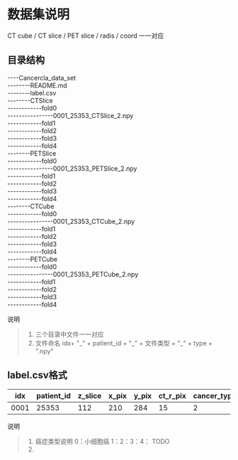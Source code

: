 # 数据集说明

CT cube / CT slice / PET slice / radis / coord 一一对应

## 目录结构

----Cancercla_data_set<br>
--------README.md<br>
--------label.csv<br>
--------CTSlice<br>
------------fold0<br>
----------------0001_25353_CTSlice_2.npy<br>
------------fold1<br>
------------fold2<br>
------------fold3<br>
------------fold4<br>
--------PETSlice<br>
------------fold0<br>
----------------0001_25353_PETSlice_2.npy<br>
------------fold1<br>
------------fold2<br>
------------fold3<br>
------------fold4<br>
--------CTCube<br>
------------fold0<br>
----------------0001_25353_CTCube_2.npy<br>
------------fold1<br>
------------fold2<br>
------------fold3<br>
------------fold4<br>
--------PETCube<br>
------------fold0<br>
----------------0001_25353_PETCube_2.npy<br>
------------fold1<br>
------------fold2<br>
------------fold3<br>
------------fold4<br>

说明
> 1. 三个目录中文件一一对应
> 2. 文件命名 idx+ "\_" + patient_id + "\_" + 文件类型 + "\_" + type + ".npy"

##  label.csv格式

idx|patient_id|z_slice|x_pix|y_pix|ct_r_pix|cancer_type|CT_SeriesDescription|PET_SeriesDescription|origin_dir|CT_size|PET_size|CT_pixel_spacing|PET_pixel_spacing|CT_slice_path|PET_slice_path|CT_cube_path|PET_cube_path|
|-|-|-|-|-|-|-|-|-|-|-|-|-|-|-|-|-|-|
0001|25353|112|210|284|15|2|WB Standard|WB 3D MAC|2010/20100204/6273/|512_512|128_128|0.925_0.925|3.67_3.67|Cancercla_data_set/CTSlice/fold0/25353_CTSlice_2.npy|Cancercla_data_set/PETSlcie/fold0/25353_PETSLice_2.npy|Cancercla_data_set/CTCube/fold0/25353_CTCube_2.npy|Cancercla_data_set/PETCube/fold0/25353_PETCube_2.npy|


说明
> 1. 癌症类型说明 0：小细胞癌 1：2：3：4： TODO
> 2.

